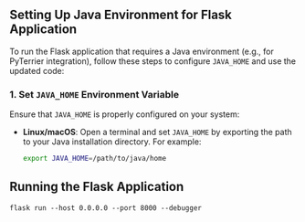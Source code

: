 ## Setting Up Java Environment for Flask Application

To run the Flask application that requires a Java environment (e.g., for PyTerrier integration), follow these steps to configure `JAVA_HOME` and use the updated code:

### 1. Set `JAVA_HOME` Environment Variable

Ensure that `JAVA_HOME` is properly configured on your system:

- **Linux/macOS**:
  Open a terminal and set `JAVA_HOME` by exporting the path to your Java installation directory. For example:
  ```bash
  export JAVA_HOME=/path/to/java/home

## Running the Flask Application
`flask run --host 0.0.0.0 --port 8000 --debugger`